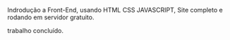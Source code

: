 Indrodução a Front-End, usando HTML CSS JAVASCRIPT, Site completo e rodando em servidor gratuito.

trabalho concluído.
